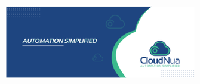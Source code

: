 
<p align="center">
  <img src="https://github.com/CloudNua/.github/blob/main/img/cloudnua_media.jpg" width="1024" title="CloudNuaCover">
  <!-- <img src="./img/cloudnua_logo.png" width="1024" title="CloudNuaLogo"> -->
</p>
